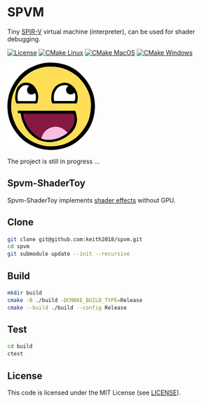 # SPVM
Tiny [SPIR-V](https://registry.khronos.org/SPIR-V/) virtual machine (interpreter), can be used for shader debugging.

[![License](https://img.shields.io/badge/license-MIT-green)](./LICENSE)
[![CMake Linux](https://github.com/keith2018/spvm/actions/workflows/cmake_linux.yml/badge.svg)](https://github.com/keith2018/spvm/actions/workflows/cmake_linux.yml)
[![CMake MacOS](https://github.com/keith2018/spvm/actions/workflows/cmake_macos.yml/badge.svg)](https://github.com/keith2018/spvm/actions/workflows/cmake_macos.yml)
[![CMake Windows](https://github.com/keith2018/spvm/actions/workflows/cmake_windows.yml/badge.svg)](https://github.com/keith2018/spvm/actions/workflows/cmake_windows.yml)

![](images/awesomeface.png)

The project is still in progress ...

## Spvm-ShaderToy
Spvm-ShaderToy implements [shader effects](https://www.shadertoy.com/) without GPU.

## Clone
```bash
git clone git@github.com:keith2018/spvm.git
cd spvm
git submodule update --init --recursive
```

## Build
```bash
mkdir build
cmake -B ./build -DCMAKE_BUILD_TYPE=Release
cmake --build ./build --config Release
```

## Test
```bash
cd build
ctest
```

## License
This code is licensed under the MIT License (see [LICENSE](LICENSE)).
